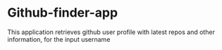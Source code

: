 # Github-finder-app
This application retrieves github user profile with latest repos and other information, for the input username
